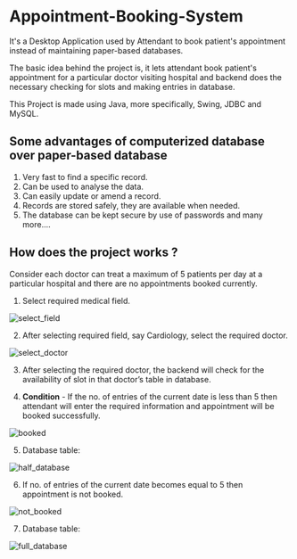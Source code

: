 # Appointment-Booking-System
It's a Desktop Application used by Attendant to book patient's appointment instead of maintaining paper-based databases.

The basic idea behind the project is, it lets attendant book patient's appointment for a particular doctor visiting hospital and backend does the necessary checking for slots and making entries in database.

This Project is made using Java, more specifically, Swing, JDBC and MySQL.

## Some advantages of computerized database over paper-based database

1. Very fast to find a specific record.
2. Can be used to analyse the data.
3. Can easily update or amend a record.
4. Records are stored safely, they are available when needed.
5. The database can be kept secure by use of passwords and many more....

## How does the project works ?

Consider each doctor can treat a maximum of 5 patients per day at a particular hospital and there are no appointments booked currently.

1. Select required medical field.

![select_field](https://user-images.githubusercontent.com/32769719/41970505-bf9790d6-7a28-11e8-8add-a132f2e3916d.JPG)

2. After selecting required field, say Cardiology, select the required doctor.

![select_doctor](https://user-images.githubusercontent.com/32769719/41972110-688523ca-7a2e-11e8-8047-c021cad58111.JPG)

3. After selecting the required doctor, the backend will check for the availability of slot in that doctor’s table in database. 

4. **Condition** - If the no. of entries of the current date is less than 5 then attendant will enter the required information and appointment will be booked successfully.

![booked](https://user-images.githubusercontent.com/32769719/41972443-8b324e10-7a2f-11e8-961d-741f952b0398.JPG)

5. Database table:

![half_database](https://user-images.githubusercontent.com/32769719/41972456-961065d8-7a2f-11e8-94a7-d976a0ac3e15.JPG)

6. If no. of entries of the current date becomes equal to 5 then appointment is not booked.

![not_booked](https://user-images.githubusercontent.com/32769719/41972471-9f27ffaa-7a2f-11e8-9e6e-7500b07e1afc.JPG)

7. Database table:

![full_database](https://user-images.githubusercontent.com/32769719/41972474-a431d250-7a2f-11e8-93a1-4384db16bb8c.JPG)
